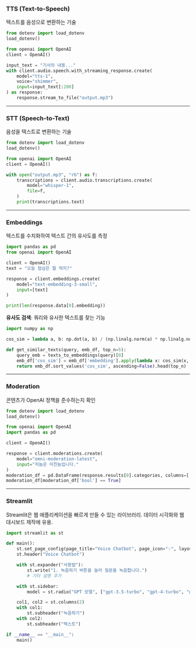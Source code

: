 ### TTS (Text-to-Speech)

텍스트를 음성으로 변환하는 기술

```python
from dotenv import load_dotenv
load_dotenv()

from openai import OpenAI
client = OpenAI()

input_text = "기사의 내용..."
with client.audio.speech.with_streaming_response.create(
    model="tts-1",
    voice="shimmer",
    input=input_text[:200]
) as response:
    response.stream_to_file("output.mp3")
```

---

### STT (Speech-to-Text)

음성을 텍스트로 변환하는 기술

```python
from dotenv import load_dotenv
load_dotenv()

from openai import OpenAI
client = OpenAI()

with open("output.mp3", "rb") as f:
    transcriptions = client.audio.transcriptions.create(
        model="whisper-1",
        file=f,
    )
    print(transcriptions.text)
```

---

### Embeddings

텍스트를 수치화하여 텍스트 간의 유사도를 측정

```python
import pandas as pd
from openai import OpenAI

client = OpenAI()
text = "오늘 점심은 뭘 먹지?"

response = client.embeddings.create(
    model="text-embedding-3-small",
    input=[text]
)

print(len(response.data[0].embedding))
```

**유사도 검색**:
쿼리와 유사한 텍스트를 찾는 기능

```python
import numpy as np

cos_sim = lambda a, b: np.dot(a, b) / (np.linalg.norm(a) * np.linalg.norm(b))

def get_similar_texts(query, emb_df, top_n=5):
    query_emb = texts_to_embeddings(query)[0]
    emb_df['cos_sim'] = emb_df['embedding'].apply(lambda x: cos_sim(x, query_emb))
    return emb_df.sort_values('cos_sim', ascending=False).head(top_n)
```

---

### Moderation

콘텐츠가 OpenAI 정책을 준수하는지 확인

```python
from dotenv import load_dotenv
load_dotenv()

from openai import OpenAI
import pandas as pd

client = OpenAI()

response = client.moderations.create(
    model="omni-moderation-latest",
    input="저놈은 미친놈입니다."
)
moderation_df = pd.DataFrame(response.results[0].categories, columns=['category', 'bool'])
moderation_df[moderation_df['bool'] == True]
```

---

### Streamlit

Streamlit은 웹 애플리케이션을 빠르게 만들 수 있는 라이브러리. 데이터 시각화와 웹 대시보드 제작에 유용.

```python
import streamlit as st

def main():
    st.set_page_config(page_title="Voice Chatbot", page_icon="💡", layout="wide")
    st.header("Voice Chatbot")

    with st.expander("사용법"):
        st.write("1. 녹음하기 버튼을 눌러 질문을 녹음합니다.")
        # 기타 설명 추가

    with st.sidebar:
        model = st.radio("GPT 모델", ["gpt-3.5-turbo", "gpt-4-turbo", "gpt-4o"], index=2)

    col1, col2 = st.columns(2)
    with col1:
        st.subheader("녹음하기")
    with col2:
        st.subheader("텍스트")

if __name__ == "__main__":
    main()
```
